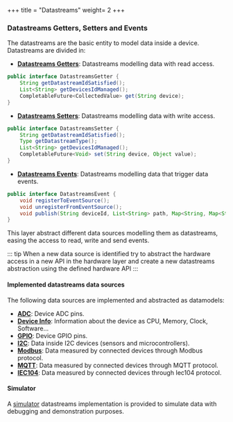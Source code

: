 +++
title = "Datastreams"
weight= 2
+++


### Datastreams Getters, Setters and Events

The datastreams are the basic entity to model data inside a device. Datastreams are divided in:

* __[Datastreams Getters](https://github.com/amplia-iiot/oda/blob/master/oda-core/commons/src/main/java/es/amplia/oda/core/commons/interfaces/DatastreamsGetter.java)__: Datastreams modelling data with read access.

```java
public interface DatastreamsGetter {
    String getDatastreamIdSatisfied();
    List<String> getDevicesIdManaged();
    CompletableFuture<CollectedValue> get(String device);
}
```

* __[Datastreams Setters](https://github.com/amplia-iiot/oda/blob/master/oda-core/commons/src/main/java/es/amplia/oda/core/commons/interfaces/DatastreamsSetter.java)__: Datastreams modelling data with write access.

```java
public interface DatastreamsSetter {
    String getDatastreamIdSatisfied();
    Type getDatastreamType();
    List<String> getDevicesIdManaged();
    CompletableFuture<Void> set(String device, Object value);
}
```

* __[Datastreams Events](https://github.com/amplia-iiot/oda/blob/master/oda-core/commons/src/main/java/es/amplia/oda/core/commons/interfaces/DatastreamsEvent.java)__: Datastreams modelling data that trigger data events.

```java
public interface DatastreamsEvent {
    void registerToEventSource();
    void unregisterFromEventSource();
    void publish(String deviceId, List<String> path, Map<String, Map<String, Map<Long, Object>>> events);
}
```

This layer abstract different data sources modelling them as datastreams, easing the access to read, write and send events.

::: tip
When a new data source is identified try to abstract the hardware access in a new API in the hardware layer and create a new datastreams abstraction using the defined hardware API
:::

#### Implemented datastreams data sources

The following data sources are implemented and abstracted as datamodels:

* [__ADC__](https://github.com/amplia-iiot/oda/tree/master/oda-datastreams/adc): Device ADC pins.
* [__Device Info__](https://github.com/amplia-iiot/oda/tree/master/oda-datastreams/deviceinfo): Information about the device as CPU, Memory, Clock, Software...
* [__GPIO__](https://github.com/amplia-iiot/oda/tree/master/oda-datastreams/gpio): Device GPIO pins.
* [__I2C__](https://github.com/amplia-iiot/oda/tree/master/oda-datastreams/i2c): Data inside I2C devices (sensors and microcontrollers).
* [__Modbus__](https://github.com/amplia-iiot/oda/tree/master/oda-datastreams/modbus): Data measured by connected devices through Modbus protocol.
* [__MQTT__](https://github.com/amplia-iiot/oda/tree/master/oda-datastreams/mqtt): Data measured by connected devices through MQTT protocol.
* [__IEC104__](https://github.com/amplia-iiot/oda/tree/master/oda-datastreams/iec104): Data measured by connected devices through Iec104 protocol.

#### Simulator

A [simulator](https://github.com/amplia-iiot/oda/tree/master/oda-datastreams/simulator) datastreams implementation is provided to simulate data with debugging and demonstration purposes.
